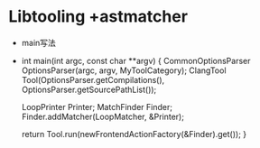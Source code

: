 # Libtooling +astmatcher
- main写法
- int main(int argc, const char **argv) {
  CommonOptionsParser OptionsParser(argc, argv, MyToolCategory);
  ClangTool Tool(OptionsParser.getCompilations(),
                 OptionsParser.getSourcePathList());

  LoopPrinter Printer;
  MatchFinder Finder;
  Finder.addMatcher(LoopMatcher, &Printer);

  return Tool.run(newFrontendActionFactory(&Finder).get());
}
